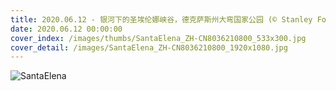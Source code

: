 ```yaml
---
title: 2020.06.12 - 银河下的圣埃伦娜峡谷，德克萨斯州大弯国家公园 (© Stanley Ford/Shutterstock)
date: 2020.06.12 00:00:00
cover_index: /images/thumbs/SantaElena_ZH-CN8036210800_533x300.jpg
cover_detail: /images/SantaElena_ZH-CN8036210800_1920x1080.jpg
---
```


![SantaElena](/images/SantaElena_ZH-CN8036210800_1920x1080.jpg)
